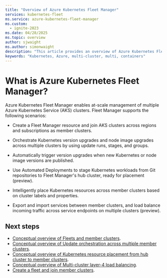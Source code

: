 ```yaml
---
title: "Overview of Azure Kubernetes Fleet Manager"
services: kubernetes-fleet
ms.service: azure-kubernetes-fleet-manager
ms.custom:
  - ignite-2023
ms.date: 04/28/2025
ms.topic: overview
author: sjwaight
ms.author: simonwaight
description: "This article provides an overview of Azure Kubernetes Fleet Manager."
keywords: "Kubernetes, Azure, multi-cluster, multi, containers"
---
```


# What is Azure Kubernetes Fleet Manager?

Azure Kubernetes Fleet Manager enables at-scale management of multiple Azure Kubernetes Service (AKS) clusters. Fleet Manager supports the following scenarios:

* Create a Fleet Manager resource and join AKS clusters across regions and subscriptions as member clusters.

* Orchestrate Kubernetes version upgrades and node image upgrades across multiple clusters by using update runs, stages, and groups.

* Automatically trigger version upgrades when new Kubernetes or node image versions are published.

* Use Automated Deployments to stage Kubernetes workloads from Git repositories to Fleet Manager's hub cluster, ready for placement (preview).

* Intelligently place Kubernetes resources across member clusters based on cluster labels and properties.

* Export and import services between member clusters, and load balance incoming traffic across service endpoints on multiple clusters (preview).

## Next steps

* [Conceptual overview of Fleets and member clusters](./concepts-fleet.md).
* [Conceptual overview of Update orchestration across multiple member clusters](./concepts-update-orchestration.md).
* [Conceptual overview of Kubernetes resource placement from hub cluster to member clusters](./concepts-resource-propagation.md).
* [Conceptual overview of Multi-cluster layer-4 load balancing](./concepts-l4-load-balancing.md).
* [Create a fleet and join member clusters](./quickstart-create-fleet-and-members.md).
